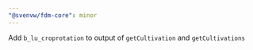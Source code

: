 ```yaml
---
"@svenvw/fdm-core": minor
---
```


Add `b_lu_croprotation` to output of `getCultivation` and `getCultivations`

